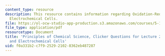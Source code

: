```yaml
---
content_type: resource
description: This resource contains information regarding Oxidation-Reduction and
  Electrochemical Cells.
file: https://ol-ocw-studio-app-production.s3.amazonaws.com/courses/5-111sc-principles-of-chemical-science-fall-2014/f0a331b2c7f9252921028362eb487287_MIT5_111F14_Lec25Clkr.pdf
file_type: application/pdf
resourcetype: Document
title: 'Principles of Chemical Science, Clicker Questions for Lecture 25: Oxidation-Reduction
  and Electrochemical Cells'
uid: f0a331b2-c7f9-2529-2102-8362eb487287
---
```


